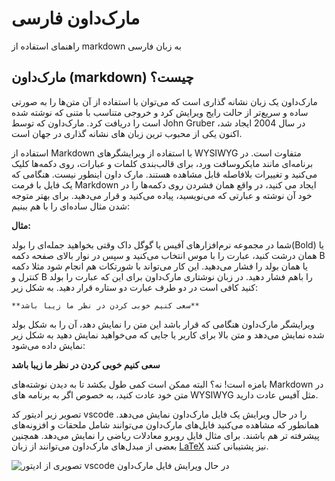 # مارک‌داون فارسی
راهنمای استفاده از markdown به زبان فارسی


## مارک‌داون (markdown) چیست؟

مارک‌داون یک زبان نشانه گذاری است که می‌توان با استفاده از آن متن‌ها را به صورتی ساده و سریع‌تر از حالت رایج ویرایش کرد و خروجی متناسب با متنی که نوشته شده است را دریافت کرد. مارک‌داون که توسط John Gruber در سال 2004 ایجاد شد، اکنون یکی از محبوب ترین زبان های نشانه گذاری در جهان است.

استفاده از Markdown با استفاده از ویرایشگر‌های WYSIWYG متفاوت است. در برنامه‌ای مانند مایکروسافت ورد، برای قالب‌بندی کلمات و عبارات، روی دکمه‌ها کلیک می‌کنید و تغییرات بلافاصله قابل مشاهده هستند. مارک داون اینطور نیست. هنگامی که یک فایل با فرمت Markdown ایجاد می کنید، در واقع همان فشردن روی دکمه‌ها را در خود آن نوشته و عبارتی که می‌نویسید، پیاده می‌کنید و قرار می‌دهید. برای بهتر متوجه شدن مثال ساده‌ای را با هم ببنیم:

**مثال:**

شما در مجموعه نرم‌افزارهای آفیس یا گوگل داک وقتی بخواهید جمله‌ای را بولد(Bold) یا همان درشت کنید، عبارت را با موس انتخاب می‌کنید و سپس در نوار بالای صفحه دکمه B یا همان بولد را فشار می‌دهید. این کار می‌تواند با شورتکات هم انجام شود مثلا دکمه کنترل و B را باهم فشار دهید. در زبان نوشتاری مارک‌داون برای این که عبارت را بولد کنید کافی است در دو طرف عبارت دو ستاره قرار دهید. به شکل زیر:
```
**سعی کنیم خوبی کردن در نظر ما زیبا باشد**
```
ویرایشگر مارک‌داون هنگامی که قرار باشد این متن را نمایش دهد، آن را به شکل بولد شده نمایش می‌دهد و متن بالا برای کاربر یا جایی که می‌خواهید نمایش دهید به شکل زیر نمایش داده می‌شود:

**سعی کنیم خوبی کردن در نظر ما زیبا باشد**

بامزه است! نه؟
 البته ممکن است کمی طول بکشد تا به دیدن نوشته‌های Markdown در متن خود عادت کنید، به خصوص اگر به برنامه های WYSIWYG مثل آفیس عادت دارید. 

تصویر زیر ادیتور کد vscode را در حال ویرایش یک فایل مارک‌داون نمایش می‌دهد. همانطور که مشاهده می‌کنید فایل‌های مارک‌داون می‌توانند شامل ملحقات و افزونه‌های پیشرفته تر هم باشند. برای مثال فایل روبرو معادلات ریاضی را نمایش می‌دهد. همچنین بعضی از مبدل‌های مارک‌داون می‌توانند از زبان [LaTeX](https://en.wikipedia.org/wiki/LaTeX) نیز پشتیبانی کنند.

![تصویری از ادیتور vscode در حال ویرایش فایل مارک‌داون](https://user-images.githubusercontent.com/6337624/215334010-a1849492-6af0-40a7-a8e5-0ff5189b64f5.png)





